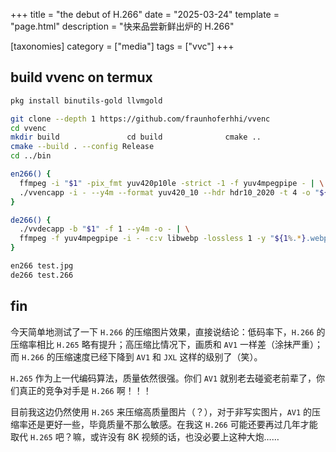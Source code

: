 +++
title = "the debut of H.266"
date = "2025-03-24"
template = "page.html"
description = "快来品尝新鲜出炉的 H.266"

[taxonomies]
category = ["media"]
tags = ["vvc"]
+++

## build vvenc on termux

```zsh
pkg install binutils-gold llvmgold

git clone --depth 1 https://github.com/fraunhoferhhi/vvenc
cd vvenc
mkdir build               cd build              cmake ..
cmake --build . --config Release
cd ../bin

en266() {
  ffmpeg -i "$1" -pix_fmt yuv420p10le -strict -1 -f yuv4mpegpipe - | \
  ./vvencapp -i - --y4m --format yuv420_10 --hdr hdr10_2020 -t 4 -o "${1%.*}.266"
}

de266() {
  ./vvdecapp -b "$1" -f 1 --y4m -o - | \
  ffmpeg -f yuv4mpegpipe -i - -c:v libwebp -lossless 1 -y "${1%.*}.webp"
}

en266 test.jpg
de266 test.266
```
## fin

今天简单地测试了一下 `H.266` 的压缩图片效果，直接说结论：低码率下，`H.266` 的压缩率相比 `H.265` 略有提升；高压缩比情况下，画质和 `AV1` 一样差（涂抹严重）；而 `H.266` 的压缩速度已经下降到 `AV1` 和 `JXL` 这样的级别了（笑）。  

`H.265` 作为上一代编码算法，质量依然很强。你们 `AV1` 就别老去碰瓷老前辈了，你们真正的竞争对手是 `H.266` 啊！！！  

目前我这边仍然使用 `H.265` 来压缩高质量图片（？），对于非写实图片，`AV1` 的压缩率还是更好一些，毕竟质量不那么敏感。在我这 `H.266` 可能还要再过几年才能取代 `H.265` 吧？嘛，或许没有 8K 视频的话，也没必要上这种大炮……


